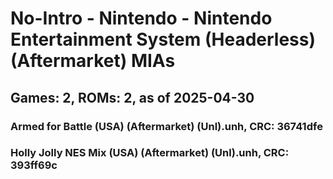 # No-Intro - Nintendo - Nintendo Entertainment System (Headerless) (Aftermarket) MIAs
## Games: 2, ROMs: 2, as of 2025-04-30

### Armed for Battle (USA) (Aftermarket) (Unl).unh, CRC: 36741dfe
### Holly Jolly NES Mix (USA) (Aftermarket) (Unl).unh, CRC: 393ff69c
